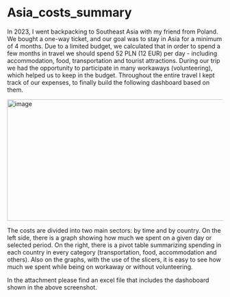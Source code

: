 # Asia_costs_summary
In 2023, I went backpacking to Southeast Asia with my friend from Poland. We bought a one-way ticket, and our goal was to stay in Asia for a minimum of 4 months. Due to a limited budget, we calculated that in order to spend a few months in travel we should spend 52 PLN (12 EUR) per day - including accommodation, food, transportation and tourist attractions. During our trip we had the opportunity to participate in many workaways (volunteering), which helped us to keep in the budget. Throughout the entire travel I kept track of our expenses, to finally build the following dashboard based on them.

<img width="929" height="284" alt="image" src="https://github.com/user-attachments/assets/2f351b11-e4ff-418e-824f-07c8f91890f6" />

The costs are divided into two main sectors: by time and by country. On the left side, there is a graph showing how much we spent on a given day or selected period. On the right, there is a pivot table summarizing spending in each country in every category (transportation, food, accommodation and others). Also on the graphs, with the use of the slicers, it is easy to see how much we spent while being on workaway or without volunteering.

In the attachment please find an excel file that includes the dashoboard shown in the above screenshot.
